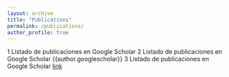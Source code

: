 ```yaml
---
layout: archive
title: "Publications"
permalink: /publications/
author_profile: true
---
```


1 Listado de publicaciones en Google Scholar <u><a href="{{author.googlescholar}}"> </a></u>
2 Listado de publicaciones en Google Scholar {{author.googlescholar}}
3 Listado de publicaciones en Google Scholar [link]({{author.googlescholar}})

<!--{% if author.googlescholar %}-->
<!--  You can also find my articles on <u><a href="{{author.googlescholar}}">my Google Scholar profile</a>.</u>-->
<!--{% endif %}-->

<!--{% include base_path %}-->

<!--{% for post in site.publications reversed %}-->
<!--  {% include archive-single.html %}-->
<!--{% endfor %}-->
